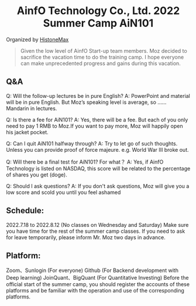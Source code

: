 
<h1 align="center">AinfO Technology Co., Ltd. 2022 Summer Camp AiN101</h1>
</p>

Organized by [HistoneMax](https://github.com/HisMax)

>Given the low level of AinfO Start-up team members.
>Moz decided to sacrifice the vacation time to do the training camp.
>I hope everyone can make unprecedented progress and gains during this vacation.

## Q&A

Q: Will the follow-up lectures be in pure English?
A: PowerPoint and material will be in pure English. But Moz’s speaking level is average, so …… Mandarin in lectures.

Q: Is there a fee for AiN101?
A: Yes, there will be a fee. But each of you only need to pay 1 RMB to Moz.If you want to pay more, Moz will happily open his jacket pocket.

Q: Can I quit AiN101 halfway through?
A: Try to let go of such thoughts. Unless you can provide proof of force majeure. e.g. World War III broke out.

Q: Will there be a final test for AiN101? For what？
A: Yes, if AinfO Technology is listed on NASDAQ, this score will be related to the percentage of shares you get (doge).

Q: Should I ask questions?
A: If you don't ask questions, Moz will give you a low score and scold you until you feel ashamed

## Schedule:
2022.7.18 to 2022.8.12 (No classes on Wednesday and Saturday)
Make sure you have time for the rest of the summer camp classes.
If you need to ask for leave temporarily, please inform Mr. Moz two days in advance.

## Platform:
Zoom、Sunlogin (For everyone)
Github (For Backend development with Deep learning)
JoinQuant、BigQuant (For Quantitative Investing)
Before the official start of the summer camp, you should register the accounts of these platforms and be familiar with the operation and use of the corresponding platforms.